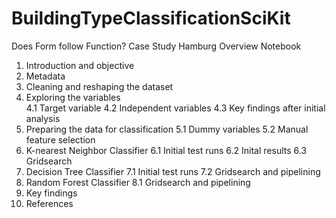 # BuildingTypeClassificationSciKit
Does Form follow Function? Case Study Hamburg
Overview Notebook

1. Introduction and objective
2. Metadata
3. Cleaning and reshaping the dataset
4. Exploring the variables <br>
    4.1 Target variable
    4.2 Independent variables
    4.3 Key findings after initial analysis
5. Preparing the data for classification
    5.1 Dummy variables
    5.2 Manual feature selection
6. K-nearest Neighbor Classifier
    6.1 Initial test runs
    6.2 Inital results
    6.3 Gridsearch
7. Decision Tree Classifier
    7.1 Initial test runs
    7.2 Gridsearch and pipelining
8. Random Forest Classifier
    8.1 Gridsearch and pipelining
9. Key findings
10. References

